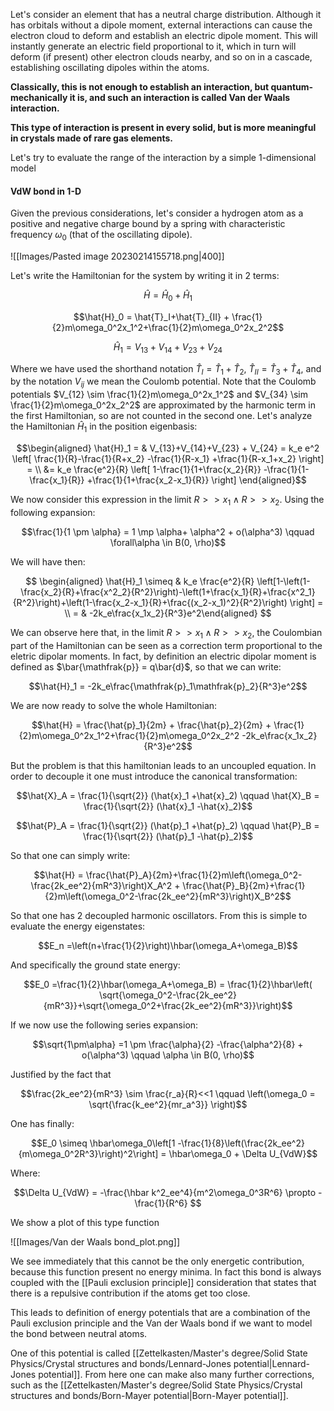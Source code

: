 Let's consider an element that has a neutral charge distribution. 
Although it has orbitals without a dipole moment, external interactions can cause the electron cloud to deform and establish an electric dipole moment. This will instantly generate an electric field proportional to it, which in turn will deform (if present) other electron clouds nearby, and so on in a cascade, establishing oscillating dipoles within the atoms.

**Classically, this is not enough to establish an interaction, but quantum-mechanically it is, and such** 
**an interaction is called Van der Waals interaction.**

**This type of interaction is present in every solid, but is more meaningful in crystals made of rare gas elements.**

Let's try to evaluate the range of the interaction by a simple 1-dimensional model

#### VdW bond in 1-D

Given the previous considerations, let's consider a hydrogen atom as a positive and negative charge bound by a spring with characteristic frequency $\omega_0$ (that of the oscillating dipole).

![[Images/Pasted image 20230214155718.png|400]]

Let's write the Hamiltonian for the system by writing it in 2 terms:

$$\hat{H} = \hat{H}_0 + \hat{H}_1$$

$$\hat{H}_0 = \hat{T}_I+\hat{T}_{II} + \frac{1}{2}m\omega_0^2x_1^2+\frac{1}{2}m\omega_0^2x_2^2$$

$$\hat{H}_1 = V_{13}+V_{14}+V_{23} + V_{24}$$

Where we have used the shorthand notation $\hat{T}_I = \hat{T}_1 + \hat{T}_2$, $\hat{T}_{II} = \hat{T}_3 + \hat{T}_4$, and by the notation $V_{ij}$ we mean the Coulomb potential. Note that the Coulomb potentials $V_{12} \sim \frac{1}{2}m\omega_0^2x_1^2$ and $V_{34} \sim \frac{1}{2}m\omega_0^2x_2^2$ are approximated by the harmonic term in the first Hamiltonian, so are not counted in the second one.
Let's analyze the Hamiltonian $\hat{H}_1$ in the position eigenbasis:

$$\begin{aligned} \hat{H}_1 = & V_{13}+V_{14}+V_{23} + V_{24} = k_e e^2 \left[ \frac{1}{R}-\frac{1}{R+x_2} -\frac{1}{R-x_1} +\frac{1}{R-x_1+x_2} \right] = \\ &= k_e \frac{e^2}{R} \left[ 1-\frac{1}{1+\frac{x_2}{R}} -\frac{1}{1-\frac{x_1}{R}} +\frac{1}{1+\frac{x_2-x_1}{R}} \right] \end{aligned}$$

We now consider this expression in the limit $R>>x_1 \wedge R>>x_2$.
Using the following expansion:

$$\frac{1}{1 \pm \alpha} = 1 \mp \alpha+ \alpha^2 + o(\alpha^3) \qquad \forall\alpha \in B(0, \rho)$$

We will have then:

$$ \begin{aligned} \hat{H}_1 \simeq  & k_e \frac{e^2}{R} \left[1-\left(1-\frac{x_2}{R}+\frac{x^2_2}{R^2}\right)-\left(1+\frac{x_1}{R}+\frac{x^2_1}{R^2}\right)+\left(1-\frac{x_2-x_1}{R}+\frac{(x_2-x_1)^2}{R^2}\right) \right] = \\ = & -2k_e\frac{x_1x_2}{R^3}e^2\end{aligned} $$

We can observe here that, in the limit $R>>x_1 \wedge R>>x_2$, the Coulombian part of the Hamiltonian can be seen as a correction term proportional to the eletric dipolar moments.
In fact, by definition an electric dipolar moment is defined as $\bar{\mathfrak{p}} = q\bar{d}$, so that we can write:

$$\hat{H}_1  = -2k_e\frac{\mathfrak{p}_1\mathfrak{p}_2}{R^3}e^2$$

We are now ready to solve the whole Hamiltonian:

$$\hat{H} = \frac{\hat{p}_1}{2m} + \frac{\hat{p}_2}{2m} + \frac{1}{2}m\omega_0^2x_1^2+\frac{1}{2}m\omega_0^2x_2^2 -2k_e\frac{x_1x_2}{R^3}e^2$$

But the problem is that this hamiltonian leads to an uncoupled equation. In order to decouple it one must introduce the canonical transformation:

$$\hat{X}_A = \frac{1}{\sqrt{2}} (\hat{x}_1 +\hat{x}_2) \qquad \hat{X}_B = \frac{1}{\sqrt{2}} (\hat{x}_1 -\hat{x}_2)$$

$$\hat{P}_A = \frac{1}{\sqrt{2}} (\hat{p}_1 +\hat{p}_2) \qquad \hat{P}_B = \frac{1}{\sqrt{2}} (\hat{p}_1 -\hat{p}_2)$$

So that one can simply write:

$$\hat{H} = \frac{\hat{P}_A}{2m}+\frac{1}{2}m\left(\omega_0^2-\frac{2k_ee^2}{mR^3}\right)X_A^2 + \frac{\hat{P}_B}{2m}+\frac{1}{2}m\left(\omega_0^2-\frac{2k_ee^2}{mR^3}\right)X_B^2$$

So that one has 2 decoupled harmonic oscillators. From this is simple to evaluate the energy eigenstates:

$$E_n =\left(n+\frac{1}{2}\right)\hbar(\omega_A+\omega_B)$$

And specifically the ground state energy:

$$E_0 =\frac{1}{2}\hbar(\omega_A+\omega_B) = \frac{1}{2}\hbar\left( \sqrt{\omega_0^2-\frac{2k_ee^2}{mR^3}}+\sqrt{\omega_0^2+\frac{2k_ee^2}{mR^3}}\right)$$

If we now use the following series expansion:

$$\sqrt{1\pm\alpha} =1 \pm \frac{\alpha}{2} -\frac{\alpha^2}{8} + o(\alpha^3) \qquad \alpha \in B(0, \rho)$$

Justified by the fact that 

$$\frac{2k_ee^2}{mR^3} \sim \frac{r_a}{R}<<1 \qquad \left(\omega_0 = \sqrt{\frac{k_ee^2}{mr_a^3}} \right)$$

One has finally:

$$E_0 \simeq \hbar\omega_0\left[1 -\frac{1}{8}\left(\frac{2k_ee^2}{m\omega_0^2R^3}\right)^2\right] = \hbar\omega_0 + \Delta U_{VdW}$$

Where:

$$\Delta U_{VdW} = -\frac{\hbar k^2_ee^4}{m^2\omega_0^3R^6} \propto -\frac{1}{R^6} $$

We show a plot of this type function

![[Images/Van der Waals bond_plot.png]]

We see immediately that this cannot be the only energetic contribution, because this function present no energy minima. In fact this bond is always coupled with the [[Pauli exclusion principle]] consideration that states that there is a repulsive contribution if the atoms get too close.

This leads to definition of energy potentials that are a combination of the Pauli exclusion principle and the Van der Waals bond if we want to model the bond between neutral atoms.

One of this potential is called [[Zettelkasten/Master's degree/Solid State Physics/Crystal structures and bonds/Lennard-Jones potential|Lennard-Jones potential]]. From here one can make also many further corrections, such as the [[Zettelkasten/Master's degree/Solid State Physics/Crystal structures and bonds/Born-Mayer potential|Born-Mayer potential]].